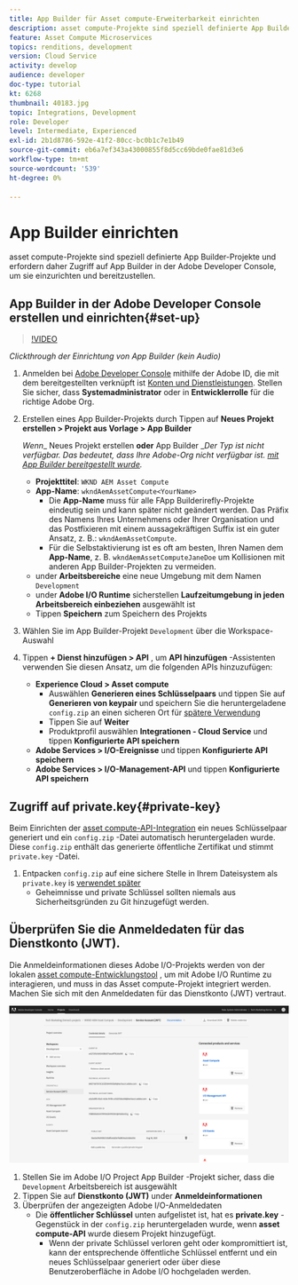 ```yaml
---
title: App Builder für Asset compute-Erweiterbarkeit einrichten
description: asset compute-Projekte sind speziell definierte App Builder-Projekte und erfordern daher Zugriff auf App Builder in der Adobe Developer Console, um sie einzurichten und bereitzustellen.
feature: Asset Compute Microservices
topics: renditions, development
version: Cloud Service
activity: develop
audience: developer
doc-type: tutorial
kt: 6268
thumbnail: 40183.jpg
topic: Integrations, Development
role: Developer
level: Intermediate, Experienced
exl-id: 2b1d8786-592e-41f2-80cc-bc0b1c7e1b49
source-git-commit: eb6a7ef343a43000855f8d5cc69bde0fae81d3e6
workflow-type: tm+mt
source-wordcount: '539'
ht-degree: 0%

---
```


# App Builder einrichten

asset compute-Projekte sind speziell definierte App Builder-Projekte und erfordern daher Zugriff auf App Builder in der Adobe Developer Console, um sie einzurichten und bereitzustellen.

## App Builder in der Adobe Developer Console erstellen und einrichten{#set-up}

>[!VIDEO](https://video.tv.adobe.com/v/40183/?quality=12&learn=on)

_Clickthrough der Einrichtung von App Builder (kein Audio)_

1. Anmelden bei [Adobe Developer Console](https://console.adobe.io) mithilfe der Adobe ID, die mit dem bereitgestellten verknüpft ist [Konten und Dienstleistungen](./accounts-and-services.md). Stellen Sie sicher, dass __Systemadministrator__ oder in __Entwicklerrolle__ für die richtige Adobe Org.
1. Erstellen eines App Builder-Projekts durch Tippen auf __Neues Projekt erstellen > Projekt aus Vorlage > App Builder__

   _Wenn__ Neues Projekt erstellen __oder__ App Builder __Der Typ ist nicht verfügbar. Das bedeutet, dass Ihre Adobe-Org nicht verfügbar ist. [mit App Builder bereitgestellt wurde](#request-adobe-project-app-builder)._

   + __Projekttitel__: `WKND AEM Asset Compute`
   + __App-Name__: `wkndAemAssetCompute<YourName>`
      + Die __App-Name__ muss für alle FApp Builderirefly-Projekte eindeutig sein und kann später nicht geändert werden. Das Präfix des Namens Ihres Unternehmens oder Ihrer Organisation und das Postfixieren mit einem aussagekräftigen Suffix ist ein guter Ansatz, z. B.: `wkndAemAssetCompute`.
      + Für die Selbstaktivierung ist es oft am besten, Ihren Namen dem __App-Name__, z. B. `wkndAemAssetComputeJaneDoe` um Kollisionen mit anderen App Builder-Projekten zu vermeiden.
   + under __Arbeitsbereiche__ eine neue Umgebung mit dem Namen `Development`
   + under __Adobe I/O Runtime__ sicherstellen __Laufzeitumgebung in jeden Arbeitsbereich einbeziehen__ ausgewählt ist
   + Tippen __Speichern__ zum Speichern des Projekts
1. Wählen Sie im App Builder-Projekt `Development` über die Workspace-Auswahl
1. Tippen __+ Dienst hinzufügen > API__ , um __API hinzufügen__ -Assistenten verwenden Sie diesen Ansatz, um die folgenden APIs hinzuzufügen:

   + __Experience Cloud > Asset compute__
      + Auswählen __Generieren eines Schlüsselpaars__ und tippen Sie auf __Generieren von keypair__ und speichern Sie die heruntergeladene `config.zip` an einen sicheren Ort für [spätere Verwendung](#private-key)
      + Tippen Sie auf __Weiter__
      + Produktprofil auswählen __Integrationen - Cloud Service__ und tippen __Konfigurierte API speichern__
   + __Adobe Services > I/O-Ereignisse__ und tippen __Konfigurierte API speichern__
   + __Adobe Services > I/O-Management-API__ und tippen __Konfigurierte API speichern__

## Zugriff auf private.key{#private-key}

Beim Einrichten der [asset compute-API-Integration](#set-up) ein neues Schlüsselpaar generiert und ein `config.zip` -Datei automatisch heruntergeladen wurde. Diese `config.zip` enthält das generierte öffentliche Zertifikat und stimmt `private.key` -Datei.

1. Entpacken `config.zip` auf eine sichere Stelle in Ihrem Dateisystem als `private.key` is [verwendet später](../develop/environment-variables.md)
   + Geheimnisse und private Schlüssel sollten niemals aus Sicherheitsgründen zu Git hinzugefügt werden.

## Überprüfen Sie die Anmeldedaten für das Dienstkonto (JWT).

Die Anmeldeinformationen dieses Adobe I/O-Projekts werden von der lokalen [asset compute-Entwicklungstool](../develop/development-tool.md) , um mit Adobe I/O Runtime zu interagieren, und muss in das Asset compute-Projekt integriert werden. Machen Sie sich mit den Anmeldedaten für das Dienstkonto (JWT) vertraut.

![Kontoanmeldeinformationen für Adobe Developer Service](./assets/app-builder/service-account.png)

1. Stellen Sie im Adobe I/O Project App Builder -Projekt sicher, dass die `Development` Arbeitsbereich ist ausgewählt
1. Tippen Sie auf __Dienstkonto (JWT)__ under __Anmeldeinformationen__
1. Überprüfen der angezeigten Adobe I/O-Anmeldedaten
   + Die __öffentlicher Schlüssel__ unten aufgelistet ist, hat es __private.key__ -Gegenstück in der `config.zip` heruntergeladen wurde, wenn __asset compute-API__ wurde diesem Projekt hinzugefügt.
      + Wenn der private Schlüssel verloren geht oder kompromittiert ist, kann der entsprechende öffentliche Schlüssel entfernt und ein neues Schlüsselpaar generiert oder über diese Benutzeroberfläche in Adobe I/O hochgeladen werden.
